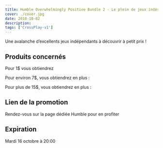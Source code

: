 ```yaml
---
title: Humble Overwhelmingly Positive Bundle 2 - Le plein de jeux indés !
cover: ./cover.jpg
date: 2018-10-02
description: 
tags: ['CrossPlay-v1']
---
```

Une avalanche d’excellents jeux indépendants à découvrir à petit prix !

## Produits concernés
Pour 1$ vous obtiendrez

Pour environ 7$, vous obtiendrez en plus :

Pour plus de 15$, vous obtiendrez en plus :

## Lien de la promotion
Rendez-vous sur la page dédiée Humble pour en profiter

## Expiration
Mardi 16 octobre à 20:00

